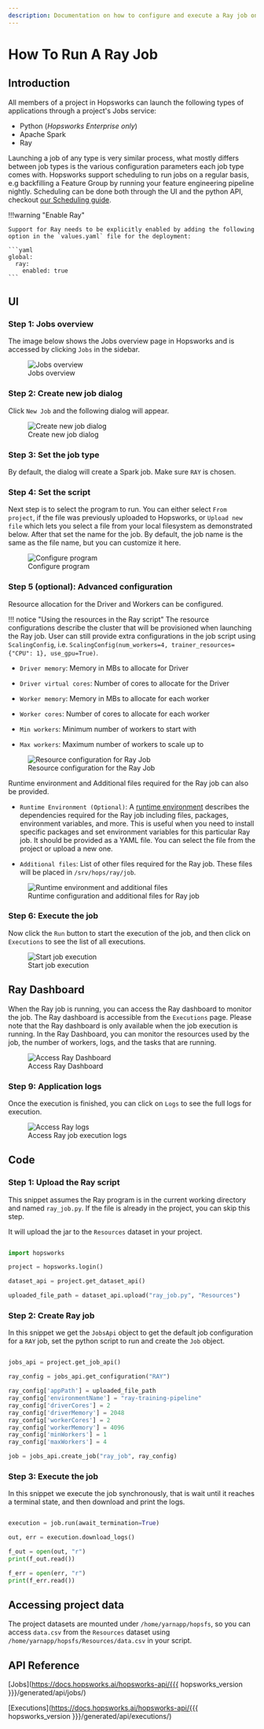 ```yaml
---
description: Documentation on how to configure and execute a Ray job on Hopsworks.
---
```


# How To Run A Ray Job

## Introduction

All members of a project in Hopsworks can launch the following types of applications through a project's Jobs service:

- Python (*Hopsworks Enterprise only*)
- Apache Spark
- Ray 

Launching a job of any type is very similar process, what mostly differs between job types is
the various configuration parameters each job type comes with. Hopsworks support scheduling to run jobs on a regular basis,
e.g backfilling a Feature Group by running your feature engineering pipeline nightly. Scheduling can be done both through the UI and the python API,
checkout [our Scheduling guide](schedule_job.md).

!!!warning "Enable Ray"

    Support for Ray needs to be explicitly enabled by adding the following option in the `values.yaml` file for the deployment:
    
    ```yaml
    global:
      ray:
        enabled: true
    ```

## UI

### Step 1: Jobs overview

The image below shows the Jobs overview page in Hopsworks and is accessed by clicking `Jobs` in the sidebar.

<p align="center">
  <figure>
    <img src="../../../../assets/images/guides/jobs/jobs_overview.png" alt="Jobs overview">
    <figcaption>Jobs overview</figcaption>
  </figure>
</p>

### Step 2: Create new job dialog

Click `New Job` and the following dialog will appear.

<p align="center">
  <figure>
    <img src="../../../../assets/images/guides/jobs/create_new_job.png" alt="Create new job dialog">
    <figcaption>Create new job dialog</figcaption>
  </figure>
</p>

### Step 3: Set the job type

By default, the dialog will create a Spark job. Make sure `RAY` is chosen.

### Step 4: Set the script

Next step is to select the program to run. You can either select `From project`, if the file was previously uploaded to Hopsworks, or `Upload new file` which lets you select a file from your local filesystem as demonstrated below. After that set the name for the job. By default, the job name is the same as the file name, but you can customize it here.

<p align="center">
  <figure>
    <img src="../../../../assets/images/guides/jobs/upload_ray_script.png" alt="Configure program">
    <figcaption>Configure program</figcaption>
  </figure>
</p>

### Step 5 (optional): Advanced configuration

Resource allocation for the Driver and Workers can be configured.

!!! notice "Using the resources in the Ray script"
    The resource configurations describe the cluster that will be provisioned when launching the Ray job. User can still 
    provide extra configurations in the job script using `ScalingConfig`, i.e. `ScalingConfig(num_workers=4, trainer_resources={"CPU": 1}, use_gpu=True)`.

* `Driver memory`: Memory in MBs to allocate for Driver

* `Driver virtual cores`: Number of cores to allocate for the Driver

* `Worker memory`: Memory in MBs to allocate for each worker

* `Worker cores`: Number of cores to allocate for each worker

* `Min workers`: Minimum number of workers to start with

* `Max workers`: Maximum number of workers to scale up to


<p align="center">
  <figure>
    <img src="../../../../assets/images/guides/jobs/resource_configuration_ray.png" alt="Resource configuration 
for Ray Job">
    <figcaption>Resource configuration for the Ray Job</figcaption>
  </figure>
</p>

Runtime environment and Additional files required for the Ray job can also be provided.

* `Runtime Environment (Optional)`:  A [runtime environment](https://docs.ray.io/en/latest/ray-core/handling-dependencies.html#runtime-environments) describes the dependencies required for the Ray job including files, packages, environment variables, and more. This is useful when you need to install specific packages and set environment variables for this particular Ray job. It should be provided as a YAML file. You can select the file from the project or upload a new one.

* `Additional files`: List of other files required for the Ray job. These files will be placed in `/srv/hops/ray/job`.

<p align="center">
  <figure>
    <img src="../../../../assets/images/guides/jobs/ray_runtime_env_and_additional_files.png" alt="Runtime 
environment and additional files">
    <figcaption>Runtime configuration and additional files for Ray job</figcaption>
  </figure>
</p>

### Step 6: Execute the job

Now click the `Run` button to start the execution of the job, and then click on `Executions` to see the list of all executions.

<p align="center">
  <figure>
    <img src="../../../../assets/images/guides/jobs/start_ray_job.png" alt="Start job execution">
    <figcaption>Start job execution</figcaption>
  </figure>
</p>

## Ray Dashboard
When the Ray job is running, you can access the Ray dashboard to monitor the job. The Ray dashboard is accessible from the 
`Executions` page. Please note that the Ray dashboard is only available when the job execution is running. In the Ray Dashboard, 
you can monitor the resources used by the job, the number of workers, logs, and the tasks that are running.
<p align="center">
  <figure>
    <img src="../../../../assets/images/guides/jobs/ray_dashboard.png" alt="Access Ray Dashboard">
    <figcaption>Access Ray Dashboard</figcaption>
  </figure>
</p>

### Step 9: Application logs
Once the execution is finished, you can click on `Logs` to see the full logs for execution.

<p align="center">
  <figure>
    <img src="../../../../assets/images/guides/jobs/ray_application_logs.png" alt="Access Ray logs">
    <figcaption>Access Ray job execution logs</figcaption>
  </figure>
</p>

## Code

### Step 1: Upload the Ray script

This snippet assumes the Ray program is in the current working directory and named `ray_job.py`. If the file is already in the project, you can skip this step.

It will upload the jar to the `Resources` dataset in your project.

```python

import hopsworks

project = hopsworks.login()

dataset_api = project.get_dataset_api()

uploaded_file_path = dataset_api.upload("ray_job.py", "Resources")

```


### Step 2: Create Ray job

In this snippet we get the `JobsApi` object to get the default job configuration for a `RAY` job, set the python script to run and create the `Job` object.

```python

jobs_api = project.get_job_api()

ray_config = jobs_api.get_configuration("RAY")

ray_config['appPath'] = uploaded_file_path
ray_config['environmentName'] = "ray-training-pipeline"
ray_config['driverCores'] = 2
ray_config['driverMemory'] = 2048
ray_config['workerCores'] = 2
ray_config['workerMemory'] = 4096
ray_config['minWorkers'] = 1
ray_config['maxWorkers'] = 4

job = jobs_api.create_job("ray_job", ray_config)

```

### Step 3: Execute the job

In this snippet we execute the job synchronously, that is wait until it reaches a terminal state, and then download and print the logs.

```python

execution = job.run(await_termination=True)

out, err = execution.download_logs()

f_out = open(out, "r")
print(f_out.read())

f_err = open(err, "r")
print(f_err.read())

```

## Accessing project data

The project datasets are mounted under `/home/yarnapp/hopsfs`, so you can access `data.csv` from the `Resources` dataset using `/home/yarnapp/hopsfs/Resources/data.csv` in your script.


## API Reference

[Jobs](https://docs.hopsworks.ai/hopsworks-api/{{{ hopsworks_version }}}/generated/api/jobs/)

[Executions](https://docs.hopsworks.ai/hopsworks-api/{{{ hopsworks_version }}}/generated/api/executions/)